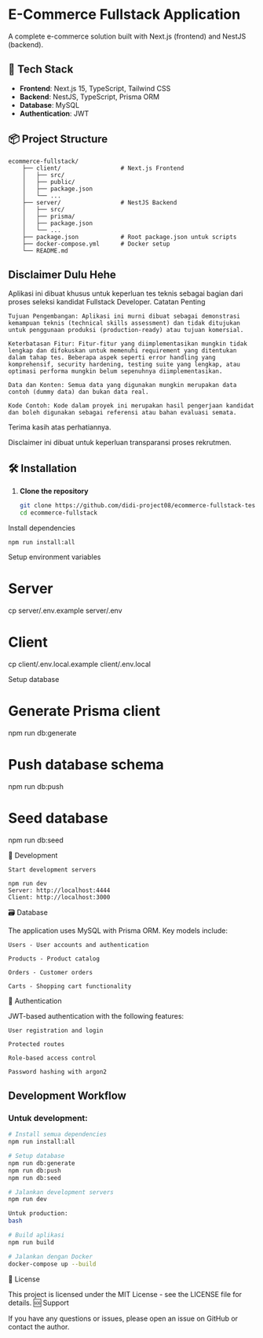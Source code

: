 # E-Commerce Fullstack Application

A complete e-commerce solution built with Next.js (frontend) and NestJS (backend).

## 🚀 Tech Stack

- **Frontend**: Next.js 15, TypeScript, Tailwind CSS
- **Backend**: NestJS, TypeScript, Prisma ORM
- **Database**: MySQL
- **Authentication**: JWT

## 📦 Project Structure

    ecommerce-fullstack/
        ├── client/                 # Next.js Frontend
        │   ├── src/
        │   ├── public/
        │   ├── package.json
        │   └── ...
        ├── server/                 # NestJS Backend
        │   ├── src/
        │   ├── prisma/
        │   ├── package.json
        │   └── ...
        ├── package.json            # Root package.json untuk scripts
        ├── docker-compose.yml      # Docker setup
        └── README.md

## Disclaimer Dulu Hehe

Aplikasi ini dibuat khusus untuk keperluan tes teknis sebagai bagian dari proses seleksi kandidat Fullstack Developer.
Catatan Penting

    Tujuan Pengembangan: Aplikasi ini murni dibuat sebagai demonstrasi kemampuan teknis (technical skills assessment) dan tidak ditujukan untuk penggunaan produksi (production-ready) atau tujuan komersial.

    Keterbatasan Fitur: Fitur-fitur yang diimplementasikan mungkin tidak lengkap dan difokuskan untuk memenuhi requirement yang ditentukan dalam tahap tes. Beberapa aspek seperti error handling yang komprehensif, security hardening, testing suite yang lengkap, atau optimasi performa mungkin belum sepenuhnya diimplementasikan.

    Data dan Konten: Semua data yang digunakan mungkin merupakan data contoh (dummy data) dan bukan data real.

    Kode Contoh: Kode dalam proyek ini merupakan hasil pengerjaan kandidat dan boleh digunakan sebagai referensi atau bahan evaluasi semata.

Terima kasih atas perhatiannya.

Disclaimer ini dibuat untuk keperluan transparansi proses rekrutmen.

## 🛠️ Installation

1. **Clone the repository**
   ```bash
   git clone https://github.com/didi-project08/ecommerce-fullstack-tes.git
   cd ecommerce-fullstack

Install dependencies

    npm run install:all

Setup environment variables

# Server
cp server/.env.example server/.env

# Client  
cp client/.env.local.example client/.env.local

Setup database

# Generate Prisma client
npm run db:generate

# Push database schema
npm run db:push

# Seed database
npm run db:seed

🚀 Development

    Start development servers

    npm run dev
    Server: http://localhost:4444
    Client: http://localhost:3000

🗃️ Database

The application uses MySQL with Prisma ORM. Key models include:

    Users - User accounts and authentication

    Products - Product catalog

    Orders - Customer orders

    Carts - Shopping cart functionality

🔐 Authentication

JWT-based authentication with the following features:

    User registration and login

    Protected routes

    Role-based access control

    Password hashing with argon2

## Development Workflow

### Untuk development:
```bash
# Install semua dependencies
npm run install:all

# Setup database
npm run db:generate
npm run db:push  
npm run db:seed

# Jalankan development servers
npm run dev

Untuk production:
bash

# Build aplikasi
npm run build

# Jalankan dengan Docker
docker-compose up --build
```

📄 License

This project is licensed under the MIT License - see the LICENSE file for details.
🆘 Support

If you have any questions or issues, please open an issue on GitHub or contact the author.